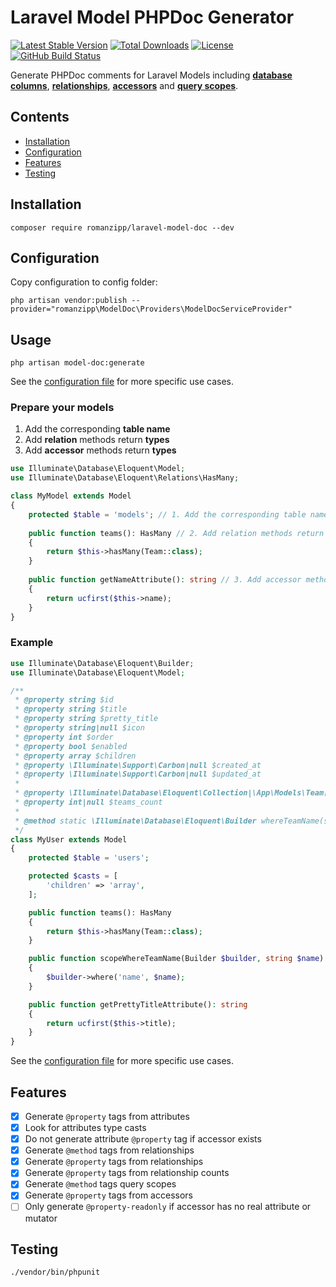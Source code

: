 # Laravel Model PHPDoc Generator

[![Latest Stable Version](https://img.shields.io/packagist/v/romanzipp/Laravel-Model-Doc.svg?style=flat-square)](https://packagist.org/packages/romanzipp/laravel-model-doc)
[![Total Downloads](https://img.shields.io/packagist/dt/romanzipp/Laravel-Model-Doc.svg?style=flat-square)](https://packagist.org/packages/romanzipp/laravel-model-doc)
[![License](https://img.shields.io/packagist/l/romanzipp/Laravel-Model-Doc.svg?style=flat-square)](https://packagist.org/packages/romanzipp/laravel-model-doc)
[![GitHub Build Status](https://img.shields.io/github/workflow/status/romanzipp/Laravel-Model-Doc/Tests?style=flat-square)](https://github.com/romanzipp/Laravel-Model-Doc/actions)

Generate PHPDoc comments for Laravel Models including [**database columns**](https://laravel.com/docs/8.x/eloquent), [**relationships**](https://laravel.com/docs/8.x/eloquent-relationships), [**accessors**](https://laravel.com/docs/8.x/eloquent-mutators#accessors-and-mutators) and [**query scopes**](https://laravel.com/docs/8.x/eloquent#query-scopes).

## Contents

- [Installation](#installation)
- [Configuration](#configuration)
- [Features](#features)
- [Testing](#testing)

## Installation

```
composer require romanzipp/laravel-model-doc --dev
```

## Configuration

Copy configuration to config folder:

```
php artisan vendor:publish --provider="romanzipp\ModelDoc\Providers\ModelDocServiceProvider"
```

## Usage

```
php artisan model-doc:generate
```

See the [configuration file](config/model-doc.php) for more specific use cases.

### Prepare your models

1. Add the corresponding **table name**
2. Add **relation** methods return **types** 
3. Add **accessor** methods return **types**

```php
use Illuminate\Database\Eloquent\Model;
use Illuminate\Database\Eloquent\Relations\HasMany;

class MyModel extends Model
{
    protected $table = 'models'; // 1. Add the corresponding table name
    
    public function teams(): HasMany // 2. Add relation methods return types
    {
        return $this->hasMany(Team::class);
    }
    
    public function getNameAttribute(): string // 3. Add accessor methods return types
    {
        return ucfirst($this->name);
    }
}
```

### Example

```php
use Illuminate\Database\Eloquent\Builder;
use Illuminate\Database\Eloquent\Model;

/**
 * @property string $id
 * @property string $title
 * @property string $pretty_title
 * @property string|null $icon
 * @property int $order
 * @property bool $enabled
 * @property array $children
 * @property \Illuminate\Support\Carbon|null $created_at
 * @property \Illuminate\Support\Carbon|null $updated_at
 *
 * @property \Illuminate\Database\Eloquent\Collection|\App\Models\Team[] $teams
 * @property int|null $teams_count
 *
 * @method static \Illuminate\Database\Eloquent\Builder whereTeamName(string $name)
 */
class MyUser extends Model
{
    protected $table = 'users';

    protected $casts = [
        'children' => 'array',
    ];

    public function teams(): HasMany
    {
        return $this->hasMany(Team::class);
    }

    public function scopeWhereTeamName(Builder $builder, string $name)
    {
        $builder->where('name', $name);
    }

    public function getPrettyTitleAttribute(): string
    {
        return ucfirst($this->title);
    }
}
```

See the [configuration file](config/model-doc.php) for more specific use cases.

## Features

- [x] Generate `@property` tags from attributes
- [x] Look for attributes type casts
- [x] Do not generate attribute `@property` tag if accessor exists
- [x] Generate `@method` tags from relationships
- [x] Generate `@property` tags from relationships
- [x] Generate `@property` tags from relationship counts
- [x] Generate `@method` tags query scopes
- [x] Generate `@property` tags from accessors
- [ ] Only generate `@property-readonly` if accessor has no real attribute or mutator

## Testing

```
./vendor/bin/phpunit
```
